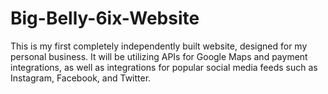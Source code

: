 # Big-Belly-6ix-Website

This is my first completely independently built website, designed for my personal business. It will be utilizing APIs for Google Maps and payment integrations, as well as integrations for popular social media feeds such as Instagram, Facebook, and Twitter.
